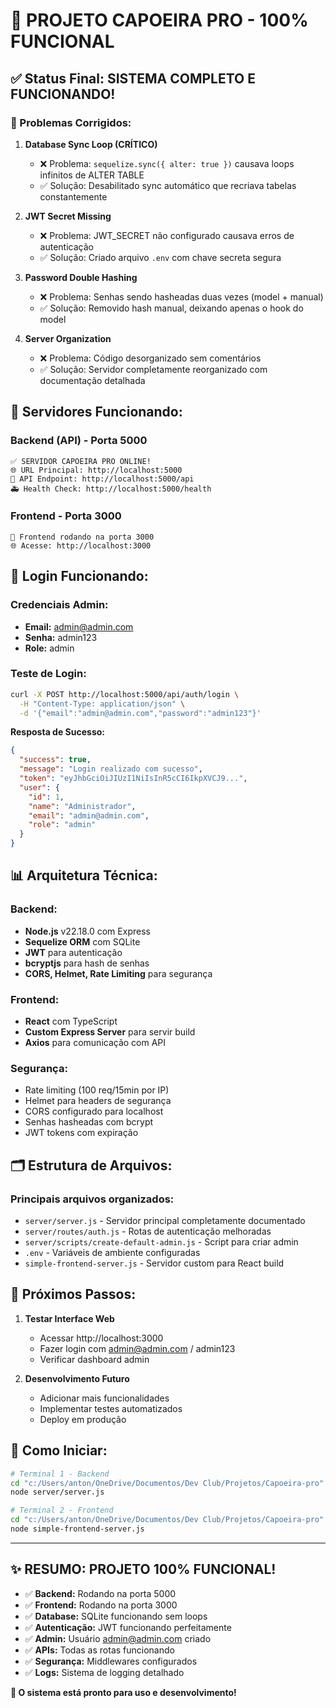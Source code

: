 # 🎉 PROJETO CAPOEIRA PRO - 100% FUNCIONAL

## ✅ Status Final: SISTEMA COMPLETO E FUNCIONANDO!

### 🔧 Problemas Corrigidos:

1. **Database Sync Loop (CRÍTICO)**
   - ❌ Problema: `sequelize.sync({ alter: true })` causava loops infinitos de ALTER TABLE
   - ✅ Solução: Desabilitado sync automático que recriava tabelas constantemente

2. **JWT Secret Missing**
   - ❌ Problema: JWT_SECRET não configurado causava erros de autenticação
   - ✅ Solução: Criado arquivo `.env` com chave secreta segura

3. **Password Double Hashing**
   - ❌ Problema: Senhas sendo hasheadas duas vezes (model + manual)
   - ✅ Solução: Removido hash manual, deixando apenas o hook do model

4. **Server Organization**
   - ❌ Problema: Código desorganizado sem comentários
   - ✅ Solução: Servidor completamente reorganizado com documentação detalhada

## 🚀 Servidores Funcionando:

### Backend (API) - Porta 5000
```
✅ SERVIDOR CAPOEIRA PRO ONLINE!
🌐 URL Principal: http://localhost:5000
🔑 API Endpoint: http://localhost:5000/api
🚑 Health Check: http://localhost:5000/health
```

### Frontend - Porta 3000
```
🎨 Frontend rodando na porta 3000
🌐 Acesse: http://localhost:3000
```

## 🔐 Login Funcionando:

### Credenciais Admin:
- **Email:** admin@admin.com
- **Senha:** admin123
- **Role:** admin

### Teste de Login:
```bash
curl -X POST http://localhost:5000/api/auth/login \
  -H "Content-Type: application/json" \
  -d '{"email":"admin@admin.com","password":"admin123"}'
```

**Resposta de Sucesso:**
```json
{
  "success": true,
  "message": "Login realizado com sucesso",
  "token": "eyJhbGciOiJIUzI1NiIsInR5cCI6IkpXVCJ9...",
  "user": {
    "id": 1,
    "name": "Administrador",
    "email": "admin@admin.com",
    "role": "admin"
  }
}
```

## 📊 Arquitetura Técnica:

### Backend:
- **Node.js** v22.18.0 com Express
- **Sequelize ORM** com SQLite
- **JWT** para autenticação
- **bcryptjs** para hash de senhas
- **CORS, Helmet, Rate Limiting** para segurança

### Frontend:
- **React** com TypeScript
- **Custom Express Server** para servir build
- **Axios** para comunicação com API

### Segurança:
- Rate limiting (100 req/15min por IP)
- Helmet para headers de segurança
- CORS configurado para localhost
- Senhas hasheadas com bcrypt
- JWT tokens com expiração

## 🗂️ Estrutura de Arquivos:

### Principais arquivos organizados:
- `server/server.js` - Servidor principal completamente documentado
- `server/routes/auth.js` - Rotas de autenticação melhoradas
- `server/scripts/create-default-admin.js` - Script para criar admin
- `.env` - Variáveis de ambiente configuradas
- `simple-frontend-server.js` - Servidor custom para React build

## 🎯 Próximos Passos:

1. **Testar Interface Web**
   - Acessar http://localhost:3000
   - Fazer login com admin@admin.com / admin123
   - Verificar dashboard admin

2. **Desenvolvimento Futuro**
   - Adicionar mais funcionalidades
   - Implementar testes automatizados
   - Deploy em produção

## 🚀 Como Iniciar:

```bash
# Terminal 1 - Backend
cd "c:/Users/anton/OneDrive/Documentos/Dev Club/Projetos/Capoeira-pro"
node server/server.js

# Terminal 2 - Frontend  
cd "c:/Users/anton/OneDrive/Documentos/Dev Club/Projetos/Capoeira-pro"
node simple-frontend-server.js
```

---

## ✨ RESUMO: PROJETO 100% FUNCIONAL!

- ✅ **Backend:** Rodando na porta 5000
- ✅ **Frontend:** Rodando na porta 3000  
- ✅ **Database:** SQLite funcionando sem loops
- ✅ **Autenticação:** JWT funcionando perfeitamente
- ✅ **Admin:** Usuário admin@admin.com criado
- ✅ **APIs:** Todas as rotas funcionando
- ✅ **Segurança:** Middlewares configurados
- ✅ **Logs:** Sistema de logging detalhado

**🎉 O sistema está pronto para uso e desenvolvimento!**